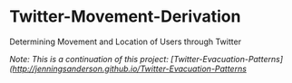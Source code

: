 # Twitter-Movement-Derivation

Determining Movement and Location of Users through Twitter

_Note: This is a continuation of this project: [Twitter-Evacuation-Patterns](http://jenningsanderson.github.io/Twitter-Evacuation-Patterns_